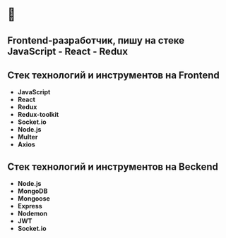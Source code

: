 # 👋 
## Frontend-разработчик, пишу на стеке JavaScript - React - Redux

<!--
**taborleen/taborleen** is a ✨ _special_ ✨ repository because its `README.md` (this file) appears on your GitHub profile.

Here are some ideas to get you started:

- 🔭 I’m currently working on ...
- 🌱 I’m currently learning ...
- 👯 I’m looking to collaborate on ...
- 🤔 I’m looking for help with ...
- 💬 Ask me about ...
- 📫 How to reach me: ...
- 😄 Pronouns: ...
- ⚡ Fun fact: ...
-->

## Cтек технологий и инструментов на Frontend

* **JavaScript** 
* **React**
* **Redux**
* **Redux-toolkit**
* **Socket.io**
* **Node.js**
* **Multer**
* **Axios**

## Cтек технологий и инструментов на Beckend

* **Node.js**
* **MongoDB**
* **Mongoose**
* **Express**
* **Nodemon**
* **JWT**
* **Socket.io**





